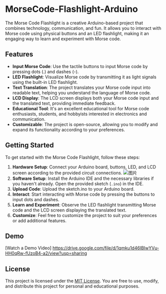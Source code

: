 # MorseCode-Flashlight-Arduino

The Morse Code Flashlight is a creative Arduino-based project that combines technology, communication, and fun. It allows you to interact with Morse code using physical buttons and an LED flashlight, making it an engaging way to learn and experiment with Morse code.

## Features
- **Input Morse Code**: Use the tactile buttons to input Morse code by pressing dots (.) and dashes (-).
- **LED Flashlight**: Visualize Morse code by transmitting it as light signals using the built-in LED flashlight.
- **Text Translation**: The project translates your Morse code input into readable text, helping you understand the language of Morse code.
- **LCD Display**: The LCD screen displays both your Morse code input and the translated text, providing immediate feedback.
- **Educational Tool**: It's an excellent educational tool for Morse code enthusiasts, students, and hobbyists interested in electronics and communication.
- **Customizable**: The project is open-source, allowing you to modify and expand its functionality according to your preferences.

## Getting Started
To get started with the Morse Code Flashlight, follow these steps:
1. **Hardware Setup**: Connect your Arduino board, buttons, LED, and LCD screen according to the provided circuit connections.
   ![图片](https://github.com/yliu213/MorseCode-Flashlight-Arduino/assets/129010520/fa86baea-b54b-4aae-b163-58a762160b78)
2. **Software Setup**: Install the Arduino IDE and the necessary libraries if you haven't already. Open the provided sketch (`.ino`) in the IDE.
3. **Upload Code**: Upload the sketch.ino to your Arduino board.
4. **Interact**: Start interacting with Morse code by pressing the buttons to input dots and dashes.
5. **Learn and Experiment**: Observe the LED flashlight transmitting Morse code and the LCD screen displaying the translated text.
6. **Customize**: Feel free to customize the project to suit your preferences or add additional features.

## Demo
[Watch a Demo Video] https://drive.google.com/file/d/1qmku1d46IBIwYVu-HH0qRw-fUzoB4-a2/view?usp=sharing

## License
This project is licensed under the [MIT License](LICENSE.md). You are free to use, modify, and distribute this project for personal and educational purposes.
